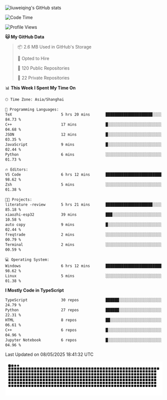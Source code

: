![liuweiqing's GitHub stats](https://github-readme-stats.vercel.app/api?username=14790897&show_icons=true&locale=cn&include_all_commits=true&count_private=true)

<!--START_SECTION:waka-->
![Code Time](http://img.shields.io/badge/Code%20Time-2%2C135%20hrs%2015%20mins-blue)

![Profile Views](http://img.shields.io/badge/Profile%20Views-23-blue)

**🐱 My GitHub Data** 

> 📦 2.6 MB Used in GitHub's Storage 
 > 
> 💼 Opted to Hire
 > 
> 📜 120 Public Repositories 
 > 
> 🔑 22 Private Repositories 
 > 
📊 **This Week I Spent My Time On** 

```text
🕑︎ Time Zone: Asia/Shanghai

💬 Programming Languages: 
TeX                      5 hrs 20 mins       █████████████████████░░░░   84.73 % 
C++                      17 mins             █░░░░░░░░░░░░░░░░░░░░░░░░   04.68 % 
JSON                     12 mins             █░░░░░░░░░░░░░░░░░░░░░░░░   03.35 % 
JavaScript               9 mins              █░░░░░░░░░░░░░░░░░░░░░░░░   02.44 % 
Python                   6 mins              ░░░░░░░░░░░░░░░░░░░░░░░░░   01.73 % 

🔥 Editors: 
VS Code                  6 hrs 12 mins       █████████████████████████   98.62 % 
Zsh                      5 mins              ░░░░░░░░░░░░░░░░░░░░░░░░░   01.38 % 

🐱‍💻 Projects: 
literature -review       5 hrs 21 mins       █████████████████████░░░░   85.18 % 
xiaozhi-esp32            39 mins             ███░░░░░░░░░░░░░░░░░░░░░░   10.58 % 
auto copy                9 mins              █░░░░░░░░░░░░░░░░░░░░░░░░   02.44 % 
freqtrade                2 mins              ░░░░░░░░░░░░░░░░░░░░░░░░░   00.79 % 
Terminal                 2 mins              ░░░░░░░░░░░░░░░░░░░░░░░░░   00.59 % 

💻 Operating System: 
Windows                  6 hrs 12 mins       █████████████████████████   98.62 % 
Linux                    5 mins              ░░░░░░░░░░░░░░░░░░░░░░░░░   01.38 % 
```

**I Mostly Code in TypeScript** 

```text
TypeScript               30 repos            ██████░░░░░░░░░░░░░░░░░░░   24.79 % 
Python                   27 repos            ██████░░░░░░░░░░░░░░░░░░░   22.31 % 
HTML                     8 repos             ██░░░░░░░░░░░░░░░░░░░░░░░   06.61 % 
C++                      6 repos             █░░░░░░░░░░░░░░░░░░░░░░░░   04.96 % 
Jupyter Notebook         6 repos             █░░░░░░░░░░░░░░░░░░░░░░░░   04.96 % 
```




 Last Updated on 08/05/2025 18:41:32 UTC
<!--END_SECTION:waka-->

<picture>
  <source media="(prefers-color-scheme: dark)" srcset="https://raw.githubusercontent.com/14790897/14790897/output/github-contribution-grid-snake-dark.svg" />
  <source media="(prefers-color-scheme: light)" srcset="https://raw.githubusercontent.com/14790897/14790897/output/github-contribution-grid-snake.svg" />
  <img alt="github-snake" src="https://raw.githubusercontent.com/14790897/14790897/output/github-contribution-grid-snake.svg" />
</picture>
